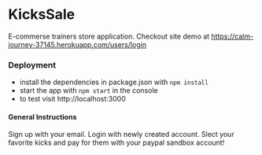 # KicksSale
E-commerse trainers store application.
Checkout site demo at https://calm-journey-37145.herokuapp.com/users/login

### Deployment 
* install the dependencies in package.json with `npm install` 
* start the app with `npm start` in the console 
* to test visit http://localhost:3000


#### General Instructions
Sign up with your email. 
Login with newly created account.
Slect your favorite kicks and pay for them with your paypal sandbox account!
